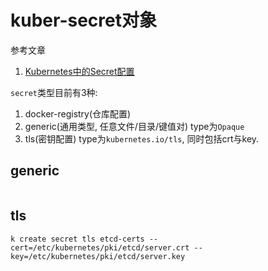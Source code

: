 # kuber-secret对象

参考文章

1. [Kubernetes中的Secret配置](https://www.cnblogs.com/Leslieblog/p/10158429.html)

`secret`类型目前有3种: 

1. docker-registry(仓库配置)
2. generic(通用类型, 任意文件/目录/键值对) type为`Opaque`
3. tls(密钥配置) type为`kubernetes.io/tls`, 同时包括crt与key.

## generic

```

```

## tls

```
k create secret tls etcd-certs --cert=/etc/kubernetes/pki/etcd/server.crt --key=/etc/kubernetes/pki/etcd/server.key
```
